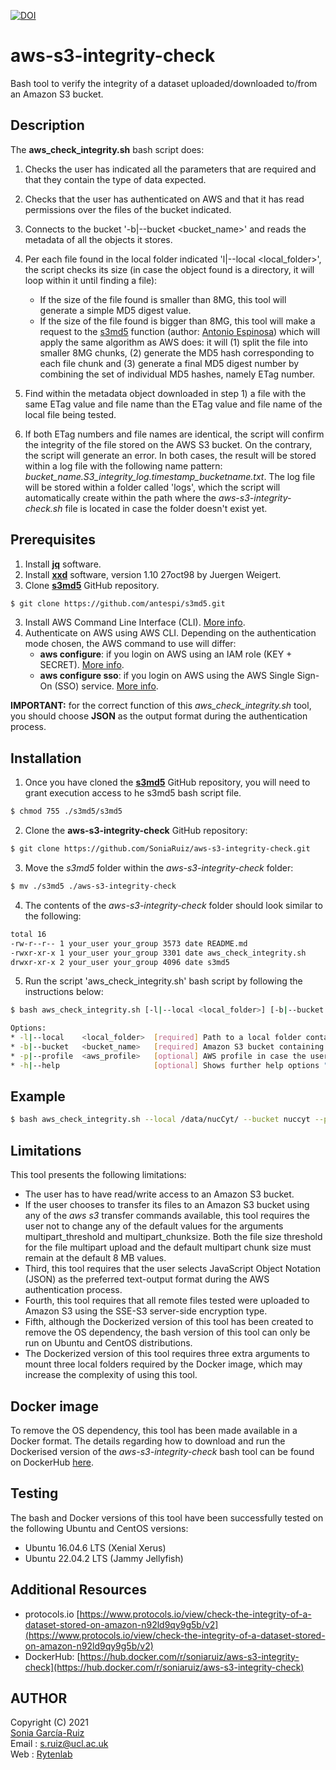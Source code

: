 [![DOI](https://zenodo.org/badge/DOI/10.5281/zenodo.5012285.svg)](https://doi.org/10.5281/zenodo.5012285)

# aws-s3-integrity-check

Bash tool to verify the integrity of a dataset uploaded/downloaded to/from an Amazon S3 bucket.

## Description

The **aws_check_integrity.sh** bash script does:

1. Checks the user has indicated all the parameters that are required and that they contain the type of data expected.

2. Checks that the user has authenticated on AWS and that it has read permissions over the files of the bucket indicated.

3. Connects to the bucket '-b|--bucket <bucket_name>' and reads the metadata of all the objects it stores.

4. Per each file found in the local folder indicated 'l|--local <local_folder>', the script checks its size (in case the object found is a directory, it will loop within it until finding a file):

   * If the size of the file found is smaller than 8MG, this tool will generate a simple MD5 digest value.
   * If the size of the file found is bigger than 8MG, this tool will make a request to the [s3md5](https://github.com/antespi/s3md5) function (author: [Antonio Espinosa](https://github.com/antespi)) which will apply the same algorithm as AWS does: it will (1) split the file into smaller 8MG chunks, (2) generate the MD5 hash corresponding to each file chunk and (3) generate a final MD5 digest number by combining the set of individual MD5 hashes, namely ETag number.

5. Find within the metadata object downloaded in step 1) a file with the same ETag value and file name than the ETag value and file name of the local file being tested.

6. If both ETag numbers and file names are identical, the script will confirm the integrity of the file stored on the AWS S3 bucket. On the contrary, the script will generate an error. In both cases, the result will be stored within a log file with the following name pattern: *bucket_name.S3_integrity_log.timestamp_bucketname.txt*. The log file will be stored within a folder called 'logs', which the script will automatically create within the path where the *aws-s3-integrity-check.sh* file is located in case the folder doesn't exist yet.

## Prerequisites

1. Install [**jq**](https://stedolan.github.io/jq/) software.
2. Install [**xxd**](https://manpages.ubuntu.com/manpages/bionic/en/man1/xxd.1.html) software, version 1.10 27oct98 by Juergen Weigert.
2. Clone [**s3md5**](https://github.com/antespi/s3md5) GitHub repository.
```bash
$ git clone https://github.com/antespi/s3md5.git
```
3. Install AWS Command Line Interface (CLI). [More info](https://docs.aws.amazon.com/cli/latest/userguide/getting-started-install.html).
4. Authenticate on AWS using AWS CLI. Depending on the authentication mode chosen, the AWS command to use will differ:
    * **aws configure**: if you login on AWS using an IAM role (KEY + SECRET). [More info](https://docs.aws.amazon.com/cli/latest/reference/configure/).
    * **aws configure sso**: if you login on AWS using the AWS Single Sign-On (SSO) service. [More info](https://awscli.amazonaws.com/v2/documentation/api/latest/reference/configure/sso.html).

**IMPORTANT:** for the correct function of this *aws_check_integrity.sh* tool, you should choose **JSON** as the output format during the authentication process. 

## Installation

1. Once you have cloned the [**s3md5**](https://github.com/antespi/s3md5) GitHub repository, you will need to grant execution access to he s3md5 bash script file.
```sh
$ chmod 755 ./s3md5/s3md5
```
2. Clone the **aws-s3-integrity-check** GitHub repository:
```sh
$ git clone https://github.com/SoniaRuiz/aws-s3-integrity-check.git
```
3. Move the *s3md5* folder within the *aws-s3-integrity-check* folder:
```sh
$ mv ./s3md5 ./aws-s3-integrity-check
```
4. The contents of the *aws-s3-integrity-check* folder should look similar to the following:
```sh
total 16
-rw-r--r-- 1 your_user your_group 3573 date README.md
-rwxr-xr-x 1 your_user your_group 3301 date aws_check_integrity.sh
drwxr-xr-x 2 your_user your_group 4096 date s3md5
```
5. Run the script 'aws_check_integrity.sh' bash script by following the instructions below:

```bash
$ bash aws_check_integrity.sh [-l|--local <local_folder>] [-b|--bucket <bucket_name>] [-p|--profile <aws_profile>]\n

Options:
* -l|--local    <local_folder>  [required] Path to a local folder containing the original version of the files uploaded to Amazon S3. Example: -l /data/nucCyt/raw_data/
* -b|--bucket   <bucket_name>   [required] Amazon S3 bucket containing the files uploaded from the local folder '-l <local_folder>'. Example: -b nuccyt
* -p|--profile  <aws_profile>   [optional] AWS profile in case the user has logged in using the command *aws configure sso*. Example: -p my_aws_profile
* -h|--help                     [optional] Shows further help options "

```

## Example

```sh
$ bash aws_check_integrity.sh --local /data/nucCyt/ --bucket nuccyt --profile my_aws_profile
```

## Limitations

This tool presents the following limitations:

* The user has to have read/write access to an Amazon S3 bucket.
* If the user chooses to transfer its files to an Amazon S3 bucket using any of the *aws s3* transfer commands available, this tool requires the user not to change any of the default values for the arguments multipart_threshold and multipart_chunksize. Both the file size threshold for the file multipart upload and the default multipart chunk size must remain at the default 8 MB values.
* Third, this tool requires that the user selects JavaScript Object Notation (JSON) as the preferred text-output format during the AWS authentication process.
* Fourth, this tool requires that all remote files tested were uploaded to Amazon S3 using the SSE-S3 server-side encryption type.
* Fifth, although the Dockerized version of this tool has been created to remove the OS dependency, the bash version of this tool can only be run on Ubuntu and CentOS distributions.
* The Dockerized version of this tool requires three extra arguments to mount three local folders required by the Docker image, which may increase the complexity of using this tool.

## Docker image

To remove the OS dependency, this tool has been made available in a Docker format. The details regarding how to download and run the Dockerised version of the *aws-s3-integrity-check* bash tool can be found on DockerHub [here](https://hub.docker.com/r/soniaruiz/aws-s3-integrity-check).

## Testing

The bash and Docker versions of this tool have been successfully tested on the following Ubuntu and CentOS versions:

* Ubuntu 16.04.6 LTS (Xenial Xerus)
* Ubuntu 22.04.2 LTS (Jammy Jellyfish)

## Additional Resources

* protocols.io [https://www.protocols.io/view/check-the-integrity-of-a-dataset-stored-on-amazon-n92ld9qy9g5b/v2](https://www.protocols.io/view/check-the-integrity-of-a-dataset-stored-on-amazon-n92ld9qy9g5b/v2)
* DockerHub: [https://hub.docker.com/r/soniaruiz/aws-s3-integrity-check](https://hub.docker.com/r/soniaruiz/aws-s3-integrity-check)

## AUTHOR

Copyright (C) 2021<br />
[Sonia García-Ruiz](https://github.com/SoniaRuiz)<br />
Email : s.ruiz@ucl.ac.uk<br />
Web   : [Rytenlab](https://rytenlab.com/)

